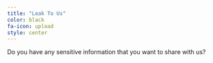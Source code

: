 ```yaml
---
title: "Leak To Us"
color: black
fa-icon: upload
style: center
---
```


Do you have any sensitive information that you want to share with us?

<a href="https://secure.afrileaks.org/#/">
  <i class="fa fa-circle fa-stack-2x text-black"></i>
  <i class="fa fa-upload fa-stack-1x text-orange"></i>
</a>


